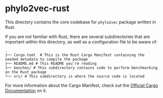 # phylo2vec-rust

This directory contains the core codebase for `phylo2vec` package written in
Rust.

If you are not familiar with Rust, there are several subdirectories that are
important within this directory, as well as a configuration file to be aware of:

```console
.
├── Cargo.toml  # This is the Rust Cargo Manifest containing the needed metadata to compile the package
├── README.md # This README you're reading
├── benches/ # This subdirectory contains code to perform benchmarking on the Rust package
└── src/ # This subdirectory is where the source code is located
```

For more information about the Cargo Manifest, check out the
[Official Cargo Documentation](https://doc.rust-lang.org/cargo/reference/manifest.html)
on it.
